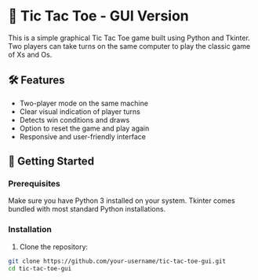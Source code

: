# 🧠 Tic Tac Toe - GUI Version

This is a simple graphical Tic Tac Toe game built using Python and Tkinter. Two players can take turns on the same computer to play the classic game of Xs and Os.

## 🛠 Features

- Two-player mode on the same machine
- Clear visual indication of player turns
- Detects win conditions and draws
- Option to reset the game and play again
- Responsive and user-friendly interface

## 🚀 Getting Started

### Prerequisites

Make sure you have Python 3 installed on your system. Tkinter comes bundled with most standard Python installations.

### Installation

1. Clone the repository:

```bash
git clone https://github.com/your-username/tic-tac-toe-gui.git
cd tic-tac-toe-gui
